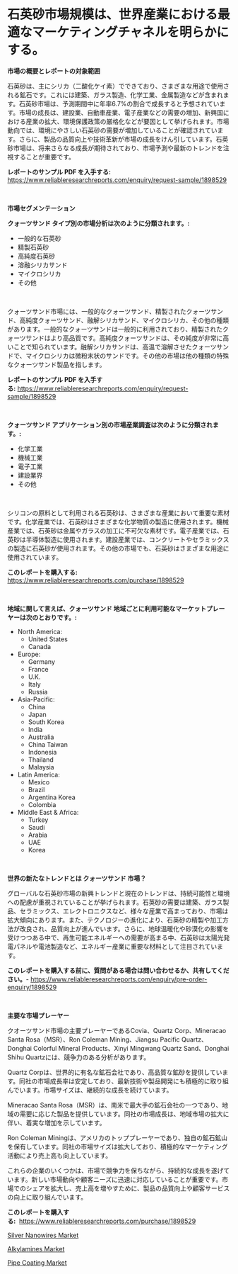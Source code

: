 <p><h1>石英砂市場規模は、世界産業における最適なマーケティングチャネルを明らかにする。</h1></p><p><strong>市場の概要とレポートの対象範囲</strong></p>
<p><p>石英砂は、主にシリカ（二酸化ケイ素）でできており、さまざまな用途で使用される鉱石です。これには建築、ガラス製造、化学工業、金属製造などが含まれます。石英砂市場は、予測期間中に年率6.7%の割合で成長すると予想されています。市場の成長は、建設業、自動車産業、電子産業などの需要の増加、新興国における産業の拡大、環境保護政策の厳格化などが要因として挙げられます。市場動向では、環境にやさしい石英砂の需要が増加していることが確認されています。さらに、製品の品質向上や技術革新が市場の成長をけん引しています。石英砂市場は、将来さらなる成長が期待されており、市場予測や最新のトレンドを注視することが重要です。</p></p>
<p><strong>レポートのサンプル PDF を入手する:</strong> <a href="https://www.reliableresearchreports.com/enquiry/request-sample/1898529">https://www.reliableresearchreports.com/enquiry/request-sample/1898529</a></p>
<p>&nbsp;</p>
<p><strong>市場セグメンテーション</strong></p>
<p><strong>クォーツサンド タイプ別の市場分析は次のように分類されます。:</strong></p>
<p><ul><li>一般的な石英砂</li><li>精製石英砂</li><li>高純度石英砂</li><li>溶融シリカサンド</li><li>マイクロシリカ</li><li>その他</li></ul></p>
<p>&nbsp;</p>
<p><p>クォーツサンド市場には、一般的なクォーツサンド、精製されたクォーツサンド、高純度クォーツサンド、融解シリカサンド、マイクロシリカ、その他の種類があります。一般的なクォーツサンドは一般的に利用されており、精製されたクォーツサンドはより高品質です。高純度クォーツサンドは、その純度が非常に高いことで知られています。融解シリカサンドは、高温で溶解させたクォーツサンドで、マイクロシリカは微粉末状のサンドです。その他の市場は他の種類の特殊なクォーツサンド製品を指します。</p></p>
<p><strong>レポートのサンプル PDF を入手する:</strong>&nbsp;<a href="https://www.reliableresearchreports.com/enquiry/request-sample/1898529">https://www.reliableresearchreports.com/enquiry/request-sample/1898529</a></p>
<p>&nbsp;</p>
<p><strong> クォーツサンド アプリケーション別の市場産業調査は次のように分類されます。:</strong></p>
<p><ul><li>化学工業</li><li>機械工業</li><li>電子工業</li><li>建設業界</li><li>その他</li></ul></p>
<p>&nbsp;</p>
<p><p>シリコンの原料として利用される石英砂は、さまざまな産業において重要な素材です。化学産業では、石英砂はさまざまな化学物質の製造に使用されます。機械産業では、石英砂は金属やガラスの加工に不可欠な素材です。電子産業では、石英砂は半導体製造に使用されます。建設産業では、コンクリートやセラミックスの製造に石英砂が使用されます。その他の市場でも、石英砂はさまざまな用途に使用されています。</p></p>
<p><strong>このレポートを購入する:</strong>&nbsp; <a href="https://www.reliableresearchreports.com/purchase/1898529">https://www.reliableresearchreports.com/purchase/1898529</a></p>
<p>&nbsp;</p>
<p><strong>地域に関して言えば、クォーツサンド 地域ごとに利用可能なマーケットプレーヤーは次のとおりです。:</strong></p>
<p><ul>
    <li>
        North America:
        <ul>
            <li>United States</li>
            <li>Canada</li>
        </ul>
    </li>
    <li>
        Europe:
        <ul>
            <li>Germany</li>
            <li>France</li>
            <li>U.K.</li>
            <li>Italy</li>
            <li>Russia</li>
        </ul>
    </li>
    <li>
        Asia-Pacific:
        <ul>
            <li>China</li>
            <li>Japan</li>
            <li>South Korea</li>
            <li>India</li>
            <li>Australia</li>
            <li>China Taiwan</li>
            <li>Indonesia</li>
            <li>Thailand</li>
            <li>Malaysia</li>
        </ul>
    </li>
    <li>
        Latin America:
        <ul>
            <li>Mexico</li>
            <li>Brazil</li>
            <li>Argentina Korea</li>
            <li>Colombia</li>
        </ul>
    </li>
    <li>
        Middle East & Africa:
        <ul>
            <li>Turkey</li>
            <li>Saudi</li>
            <li>Arabia</li>
            <li>UAE</li>
            <li>Korea</li>
        </ul>
    </li>
    </ul></p>
<p>&nbsp;</p>
<p><strong>世界の新たなトレンドとは クォーツサンド 市場？</strong></p>
<p><p>グローバルな石英砂市場の新興トレンドと現在のトレンドは、持続可能性と環境への配慮が重視されていることが挙げられます。石英砂の需要は建築、ガラス製品、セラミックス、エレクトロニクスなど、様々な産業で高まっており、市場は拡大傾向にあります。また、テクノロジーの進化により、石英砂の精製や加工方法が改良され、品質向上が進んでいます。さらに、地球温暖化や砂漠化の影響を受けつつある中で、再生可能エネルギーへの需要が高まる中、石英砂は太陽光発電パネルや電池製造など、エネルギー産業に重要な材料として注目されています。</p></p>
<p><strong>このレポートを購入する前に、質問がある場合は問い合わせるか、共有してください。</strong>- <a href="https://www.reliableresearchreports.com/enquiry/pre-order-enquiry/1898529">https://www.reliableresearchreports.com/enquiry/pre-order-enquiry/1898529</a></p>
<p>&nbsp;</p>
<p><strong>主要な市場プレーヤー</strong></p>
<p><p>クオーツサンド市場の主要プレーヤーであるCovia、Quartz Corp、Mineracao Santa Rosa（MSR）、Ron Coleman Mining、Jiangsu Pacific Quartz、Donghai Colorful Mineral Products、Xinyi Mingwang Quartz Sand、Donghai Shihu Quartzには、競争力のある分析があります。</p><p>Quartz Corpは、世界的に有名な鉱石会社であり、高品質な鉱砂を提供しています。同社の市場成長率は安定しており、最新技術や製品開発にも積極的に取り組んでいます。市場サイズは、継続的な成長を続けています。</p><p>Mineracao Santa Rosa（MSR）は、南米で最大手の鉱石会社の一つであり、地域の需要に応じた製品を提供しています。同社の市場成長は、地域市場の拡大に伴い、着実な増加を示しています。</p><p>Ron Coleman Miningは、アメリカのトッププレーヤーであり、独自の鉱石鉱山を保有しています。同社の市場サイズは拡大しており、積極的なマーケティング活動により売上高も向上しています。</p><p>これらの企業のいくつかは、市場で競争力を保ちながら、持続的な成長を遂げています。新しい市場動向や顧客ニーズに迅速に対応していることが重要です。市場でのシェアを拡大し、売上高を増やすために、製品の品質向上や顧客サービスの向上に取り組んでいます。</p></p>
<p><strong>このレポートを購入する:</strong>&nbsp;&nbsp;<a href="https://www.reliableresearchreports.com/purchase/1898529">https://www.reliableresearchreports.com/purchase/1898529</a></p>
<p><p><a href="https://github.com/wusalecollins540tpqoz/Market-Research-Report-List-1/blob/main/silver-nanowires-market.md">Silver Nanowires Market</a></p><p><a href="https://github.com/kathiaseamanalvaradovlprc2h/Market-Research-Report-List-1/blob/main/alkylamines-market.md">Alkylamines Market</a></p><p><a href="https://github.com/pjcfca/Market-Research-Report-List-1/blob/main/pipe-coating-market.md">Pipe Coating Market</a></p></p>